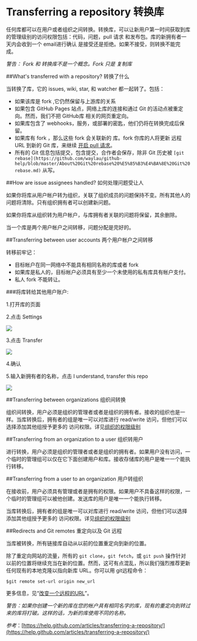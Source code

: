 Transferring a repository 转换库
===========
 
任何库都可以在用户或者组织之间转换。转换库，可以让新用户第一时间获取到库的管理级别的访问权限包括：代码，问题，pull 请求 和发布包。库的新拥有者一天内会收到一个 email进行确认 是接受还是拒绝。如果不接受，则转换不能完成。

*警告： Fork 和 转换库不是一个概念。Fork 只是 复制库*

##What's transferred with a repository? 转换了什么

当转换了库，它的 issues, wiki, star, 和 watcher 都一起转了。包括：

* 如果该库是 fork ,它仍然保留与上游库的关系
* 如果包含 GitHub Pages 站点，网络上库的连接和通过 Git 的活动点被重定向。然而，我们不把 GitHub库 相关的网页重定向。
* 如果库包含了 webhooks，服务，或部署的密匙，他们仍将在转换完成后保留。
* 如果库有 fork ，那么这些 fork 会关联新的 库。fork 你库的人将更新 远程 URL 到新的 Git 库，来继续 [开启 pull  请求](https://github.com/waylau/github-help/blob/master/Creating%20a%20pull%20request%20%E5%88%9B%E5%BB%BA%20pull%20%E8%AF%B7%E6%B1%82.md)。
* 所有的 Git 信息包括提交，包含提交，合作者会保存，除非 Git 历史被 `[git rebase](https://github.com/waylau/github-help/blob/master/About%20Git%20rebase%20%E5%85%B3%E4%BA%8E%20Git%20rebase.md)` 从写。

##How are issue assignees handled? 如何处理问题受让人

如果你将库从用户帐户转为组织，关联了组织成员的问题保持不变。所有其他人的问题将清除。只有组织拥有者可以创建新问题。

如果你将库从组织转为用户帐户，与库拥有者关联的问题将保留，其余删除。

当一个库是两个用户帐户之间转移，问题分配是完好的。

##Transferring between user accounts 两个用户帐户之间转移

转移前牢记：

* 目标帐户在同一网络中不能具有相同名称的库或者 fork
* 如果库是私人的，目标帐户必须具有至少一个未使用的私有库具有帐户支付。
* 私人 fork 不能转让。

###将库转给其他用户账户:

1.打开库的页面

2.点击 Settings 

![](https://help.github.com/assets/images/help/repository/repo-actions-settings.png)

3.点击 Transfer

![](https://help.github.com/assets/images/help/repository/repo-transfer.png)

4.确认

5.输入新拥有者的名称，点击  I understand, transfer this repo

![](https://help.github.com/assets/images/help/repository/repo-transfer-complete.png)

##Transferring between organizations 组织间转换

组织间转换，用户必须是组织的管理者或者是组织的拥有者。接收的组织也是一样。当库转换后，拥有者的组是唯一可以对库进行  read/write  访问，但他们可以选择添加其他组授予更多的 访问权限。详见[组织的权限级别](https://github.com/waylau/github-help/blob/master/Permission%20levels%20for%20an%20organization%20repository%20%E7%BB%84%E7%BB%87%E5%BA%93%E7%9A%84%E6%9D%83%E9%99%90%E7%BA%A7%E5%88%AB.md)

##Transferring from an organization to a user 组织转用户

进行转换，用户必须是组织的管理者或者是组织的拥有者。如果用户没有访问，一个临时的管理组可以仅在它下面创建用户和库。接收存储库的用户是唯一一个能执行转移。

##Transferring from a user to an organization 用户转组织

在接收前，用户必须具有管理或者是拥有的权限。如果用户不具备这样的权限，一个临时的管理组可以被他创建。发送库的用户是唯一一个能执行转移。

当库转换后，拥有者的组是唯一可以对库进行  read/write  访问，但他们可以选择添加其他组授予更多的 访问权限。详见[组织的权限级别](https://github.com/waylau/github-help/blob/master/Permission%20levels%20for%20an%20organization%20repository%20%E7%BB%84%E7%BB%87%E5%BA%93%E7%9A%84%E6%9D%83%E9%99%90%E7%BA%A7%E5%88%AB.md)

##Redirects and Git remotes 重定向以及 Git 远程

当库被转换，所有链接库自动从以前的位置重定向到新的位置。

除了重定向网站的流量，所有的 `git clone`，`git fetch`，或 `git push` 操作针对以前的位置将继续充当在新的位置。然而，这可有点混乱，所以我们强烈推荐更新任何现有的本地克隆以指向新库 URL。你可以用 git远程命令：

	$git remote set-url origin new_url

更多信息，见“[改变一个远程的URL](https://github.com/waylau/github-help/blob/master/Changing%20a%20remote's%20URL%20%E4%BF%AE%E6%94%B9%E8%BF%9C%E7%A8%8B%20URL.md)”。

*警告：如果你创建一个新的库在您的帐户具有相同名字的库，现有的重定向到转过来的库将打破。这样的话，为新的库使用不同的名称。*



*参考*：[https://help.github.com/articles/transferring-a-repository/](https://help.github.com/articles/transferring-a-repository/)

